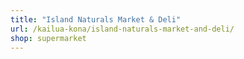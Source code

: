 ```yaml
---
title: "Island Naturals Market & Deli"
url: /kailua-kona/island-naturals-market-and-deli/
shop: supermarket
---
```

